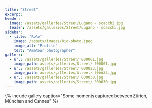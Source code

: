 ```yaml
---
title: "Street"
excerpt: 
header:
  image: /assets/galleries/Street/Lugano - scacchi.jpg
  teaser: /assets/galleries/Street/Lugano - scacchi.jpg
sidebar:
  - title: "Role"
    image: /assets/images/bio-photo.jpeg
    image_alt: "Profile"
    text: "Amateur photographer"
gallery:
  - url: /assets/galleries/Street/ 000001.jpg
    image_path: assets/galleries/Street/ 000001.jpg
  - url: /assets/galleries/Street/ 000023.jpg
    image_path: assets/galleries/Street/ 000023.jpg
  - url: /assets/galleries/Street/ 000030.jpg
    image_path: assets/galleries/Street/ 000030.jpg
---
```


{% include gallery caption="Some moments captured between Zürich, München and Cannes" %}
